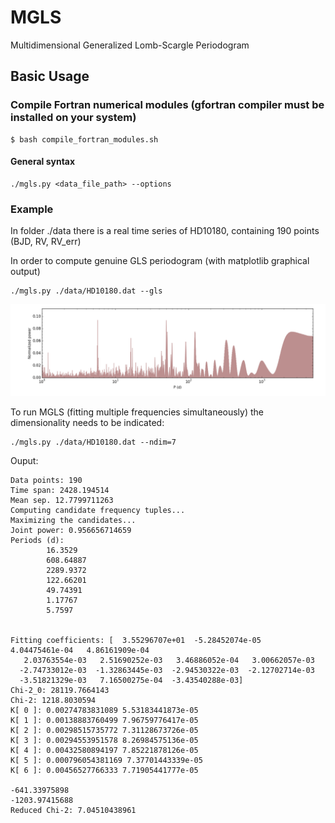 # MGLS
Multidimensional Generalized Lomb-Scargle Periodogram

## Basic Usage

### Compile Fortran numerical modules (gfortran compiler must be installed on your system)

    $ bash compile_fortran_modules.sh

#### General syntax

    ./mgls.py <data_file_path> --options
    
### Example
In folder ./data there is a real time series of HD10180, containing 190 points (BJD, RV, RV_err) 

In order to compute genuine GLS periodogram (with matplotlib graphical output)

    ./mgls.py ./data/HD10180.dat --gls
![Alt text](https://github.com/rosich/mgls/blob/master/HD10180.png "HD10180")

To run MGLS (fitting multiple frequencies simultaneously) the dimensionality needs to be indicated:

    ./mgls.py ./data/HD10180.dat --ndim=7
    
Ouput:

    Data points: 190
    Time span: 2428.194514
    Mean sep. 12.7799711263
    Computing candidate frequency tuples...
    Maximizing the candidates...
    Joint power: 0.956656714659
    Periods (d):
            16.3529
            608.64887
            2289.9372
            122.66201
            49.74391
            1.17767
            5.7597


    Fitting coefficients: [  3.55296707e+01  -5.28452074e-05   4.04475461e-04   4.86161909e-04
       2.03763554e-03   2.51690252e-03   3.46886052e-04   3.00662057e-03
      -2.74733012e-03  -1.32863445e-03  -2.94530322e-03  -2.12702714e-03
      -3.51821329e-03   7.16500275e-04  -3.43540288e-03]
    Chi-2_0: 28119.7664143
    Chi-2: 1218.8030594
    K[ 0 ]: 0.00274783831089 5.53183441873e-05
    K[ 1 ]: 0.00138883760499 7.96759776417e-05
    K[ 2 ]: 0.00298515735772 7.31128673726e-05
    K[ 3 ]: 0.00294553951578 8.26984575136e-05
    K[ 4 ]: 0.00432580894197 7.85221878126e-05
    K[ 5 ]: 0.000796054381169 7.37701443339e-05
    K[ 6 ]: 0.00456527766333 7.71905441777e-05

    -641.33975898
    -1203.97415688
    Reduced Chi-2: 7.04510438961
    
    
